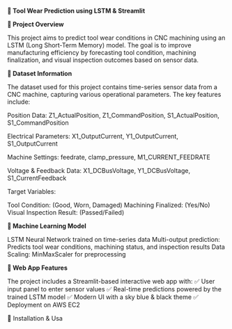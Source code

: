

**🔧 Tool Wear Prediction using LSTM & Streamlit**

**📌 Project Overview**

This project aims to predict tool wear conditions in CNC machining using an LSTM (Long Short-Term Memory) model. The goal is to improve manufacturing efficiency by forecasting tool condition, machining finalization, and visual inspection outcomes based on sensor data.


**📂 Dataset Information**

The dataset used for this project contains time-series sensor data from a CNC machine, capturing various operational parameters. The key features include:

Position Data: Z1_ActualPosition, Z1_CommandPosition, S1_ActualPosition, S1_CommandPosition

Electrical Parameters: X1_OutputCurrent, Y1_OutputCurrent, S1_OutputCurrent

Machine Settings: feedrate, clamp_pressure, M1_CURRENT_FEEDRATE

Voltage & Feedback Data: X1_DCBusVoltage, Y1_DCBusVoltage, S1_CurrentFeedback

Target Variables:

  Tool Condition: (Good, Worn, Damaged)
  Machining Finalized: (Yes/No)
  Visual Inspection Result: (Passed/Failed)

    
**🔬 Machine Learning Model**

LSTM Neural Network trained on time-series data
Multi-output prediction: Predicts tool wear conditions, machining status, and inspection results
Data Scaling: MinMaxScaler for preprocessing

**🎨 Web App Features**

The project includes a Streamlit-based interactive web app with:
✅ User input panel to enter sensor values
✅ Real-time predictions powered by the trained LSTM model
✅ Modern UI with a sky blue & black theme
✅ Deployment on AWS EC2

🚀 Installation & Usa
